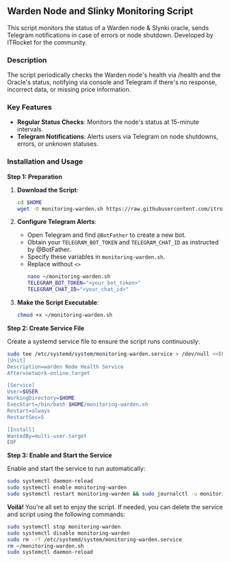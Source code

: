 ## Warden Node and Slinky Monitoring Script

This script monitors the status of a Warden node & Slynki oracle, sends Telegram notifications in case of errors or node shutdown. Developed by ITRocket for the community.

### Description

The script periodically checks the Warden node's health via /health and the Oracle's status, notifying via console and Telegram if there's no response, incorrect data, or missing price information.

### Key Features

- **Regular Status Checks**: Monitors the node's status at 15-minute intervals.
- **Telegram Notifications**: Alerts users via Telegram on node shutdowns, errors, or unknown statuses.

### Installation and Usage

**Step 1: Preparation**

1. **Download the Script**:
   ```bash
   cd $HOME
   wget -O monitoring-warden.sh https://raw.githubusercontent.com/itrocket-team/testnet_guides/main/warden_monitoring/monitoring-warden.sh
   ```

2. **Configure Telegram Alerts**:
   - Open Telegram and find `@BotFather` to create a new bot.
   - Obtain your `TELEGRAM_BOT_TOKEN` and `TELEGRAM_CHAT_ID` as instructed by @BotFather.
   - Specify these variables in `monitoring-warden.sh`.
   - Replace without `<>`
     ```bash
     nano ~/monitoring-warden.sh
     TELEGRAM_BOT_TOKEN="<your_bot_token>"
     TELEGRAM_CHAT_ID="<your_chat_id>"
     ```

4. **Make the Script Executable**:
   ```bash
   chmod +x ~/monitoring-warden.sh
   ```

**Step 2: Create Service File**

Create a systemd service file to ensure the script runs continuously:

```bash
sudo tee /etc/systemd/system/monitoring-warden.service > /dev/null <<EOF
[Unit]
Description=warden Node Health Service
After=network-online.target

[Service]
User=$USER
WorkingDirectory=$HOME
ExecStart=/bin/bash $HOME/monitoring-warden.sh
Restart=always
RestartSec=5

[Install]
WantedBy=multi-user.target
EOF
```

**Step 3: Enable and Start the Service**

Enable and start the service to run automatically:

```bash
sudo systemctl daemon-reload
sudo systemctl enable monitoring-warden
sudo systemctl restart monitoring-warden && sudo journalctl -u monitoring-warden -f
```

**Voilà!** You're all set to enjoy the script. If needed, you can delete the service and script using the following commands:

```bash
sudo systemctl stop monitoring-warden
sudo systemctl disable monitoring-warden
sudo rm -rf /etc/systemd/system/monitoring-warden.service
rm ~/monitoring-warden.sh
sudo systemctl daemon-reload
```
